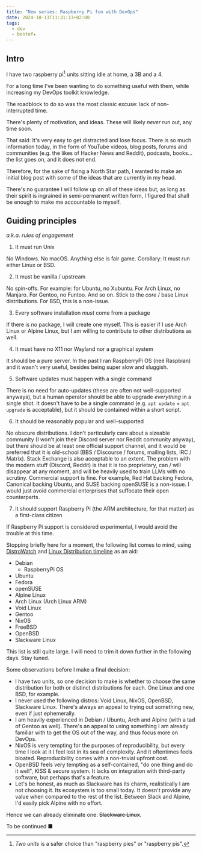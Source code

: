 ```yaml
---
title: "New series: Raspberry Pi fun with DevOps"
date: 2024-10-13T11:31:13+02:00
tags:
  - dev
  - bestof★
---
```


## Intro

I have two raspberry pi[^1] units sitting idle at home, a 3B and a 4.

For a long time I've been wanting to do something useful with them,
while increasing my DevOps toolkit knowledge.


The roadblock to do so was the most classic excuse: lack of non-interrupted time.

There's plenty of motivation, and ideas. These will likely _never_ run out, any time soon.

That said: It's very easy to get distracted and lose focus.
There is so much information today, in the form of
YouTube videos,
blog posts,
forums and communities (e.g. the likes of Hacker News and Reddit),
podcasts,
books…the list goes on, and it does not end.

Therefore, for the sake of fixing a North Star path,
I wanted to make an initial blog post with some of the ideas that are currently in my head.

There's no guarantee I will follow up on all of these ideas but,
as long as their spirit is ingrained in semi-permanent written form,
I figured that shall be enough to make me accountable to myself.

## Guiding principles

_a.k.a. rules of engagement_

1. It must run Unix

No Windows. No macOS. Anything else is fair game. Corollary: It must run either Linux or BSD.

2. It must be vanilla / upstream

No spin-offs. For example: for Ubuntu, no Xubuntu. For Arch Linux, no Manjaro. For Gentoo, no Funtoo.
And so on. Stick to the _core_ / base Linux distributions.
For BSD, this is a non-issue.

3. Every software installation _must_ come from a package

If there is no package, I will create one myself.
This is easier if I use Arch Linux or Alpine Linux, but I am willing to contribute to other distributions as well.

4. It must have no X11 nor Wayland nor a graphical system

It should be a pure server.
In the past I ran RaspberryPi OS (neé Raspbian) and it wasn't very useful, besides being super slow and sluggish.

5. Software updates must happen with a single command

There is no need for auto-updates (these are often not well-supported anyways), but a human operator should be able to upgrade
_everything_ in a single shot. It doesn't have to be a single command (e.g. `apt update` + `apt upgrade` is acceptable), but it
should be contained within a short script.

6. It should be reasonably popular and well-supported

No obscure distributions.
I don't particularly care about a sizeable community (I won't join their Discord server nor Reddit community anyway),
but there should be at least one official support channel, and it would be preferred that it is old-school (BBS / Discourse / forums, mailing lists, IRC / Matrix).
Stack Exchange is also acceptable to an extent.
The problem with the modern stuff (Discord, Reddit) is that it is too proprietary, can / will disappear at any moment, and will be heavily used to train LLMs with no scrutiny.
Commercial support is fine. For example, Red Hat backing Fedora, Canonical backing Ubuntu, and SUSE backing openSUSE is a non-issue.
I would just avoid commercial enterprises that suffocate their open counterparts.

7. It should support Raspberry Pi (the ARM architecture, for that matter) as a first-class citizen

If Raspberry Pi support is considered experimental, I would avoid the trouble at this time.

Stopping briefly here for a moment, the following list comes to mind, using [DistroWatch](https://distrowatch.com/) and [Linux Distribution timeline](https://en.m.wikipedia.org/wiki/File:Linux_Distribution_Timeline.svg) as an aid:

- Debian
	- RaspberryPi OS
- Ubuntu
- Fedora
- openSUSE
- Alpine Linux
- Arch Linux (Arch Linux ARM)
- Void Linux
- Gentoo
- NixOS
- FreeBSD
- OpenBSD
- Slackware Linux

This list is still quite large.
I will need to trim it down further in the following days. Stay tuned.

Some observations before I make a final decision:

- I have two units, so one decision to make is whether to choose the same distribution for both or distinct distributions for each. One Linux and one BSD, for example.
- I never used the following distros: Void Linux, NixOS, OpenBSD, Slackware Linux. There's always an appeal to trying out something new, even if just ephemerally.
- I am heavily experienced in Debian / Ubuntu, Arch and Alpine (with a tad of Gentoo as well). There's an appeal to using something I am already familiar with to get the OS out of the way, and thus focus more on DevOps.
- NixOS is very tempting for the purposes of reproducibility, but every time I look at it I feel lost in its sea of complexity. And it oftentimes feels bloated. Reproducibility comes with a non-trivial upfront cost.
- OpenBSD feels very tempting as a self-contained, "do one thing and do it well", KISS & secure system. It lacks on integration with third-party software, but perhaps that's a feature.
- Let's be honest, as much as Slackware has its charm, realistically I am not choosing it. Its ecosystem is too small today. It doesn't provide any value when compared to the rest of the list. Between Slack and Alpine, I'd easily pick Alpine with no effort.

Hence we can already eliminate one: ~~Slackware Linux~~.

To be continued ■

[^1]: _Two units_ is a safer choice than "raspberry pies" or "raspberry pis".

